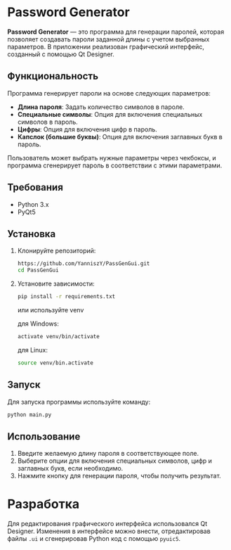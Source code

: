 # Password Generator

**Password Generator** — это программа для генерации паролей, которая позволяет создавать пароли заданной длины с учетом выбранных параметров. В приложении реализован графический интерфейс, созданный с помощью Qt Designer.

## Функциональность

Программа генерирует пароли на основе следующих параметров:

- **Длина пароля**: Задать количество символов в пароле.
- **Специальные символы**: Опция для включения специальных символов в пароль.
- **Цифры**: Опция для включения цифр в пароль.
- **Капслок (большие буквы)**: Опция для включения заглавных букв в пароль.

Пользователь может выбрать нужные параметры через чекбоксы, и программа сгенерирует пароль в соответствии с этими параметрами.

## Требования

- Python 3.x
- PyQt5

## Установка

1. Клонируйте репозиторий:

    ```bash
    https://github.com/YanniszY/PassGenGui.git
    cd PassGenGui
    ```

2. Установите зависимости:

    ```bash
    pip install -r requirements.txt
    ```

   или используйте venv
    
    для Windows:
    ```bash
    activate venv/bin/activate
    ```
    для Linux:
    ```bash
    source venv/bin.activate
    ```

## Запуск

Для запуска программы используйте команду:

```bash
python main.py
```
## Использование

1. Введите желаемую длину пароля в соответствующее поле.
2. Выберите опции для включения специальных символов, цифр и заглавных букв, если необходимо.
3. Нажмите кнопку для генерации пароля, чтобы получить результат.

# Разработка

Для редактирования графического интерфейса использовался Qt Designer. Изменения в интерфейсе можно внести, отредактировав файлы ```.ui``` и сгенерировав Python код с помощью ```pyuic5```.
